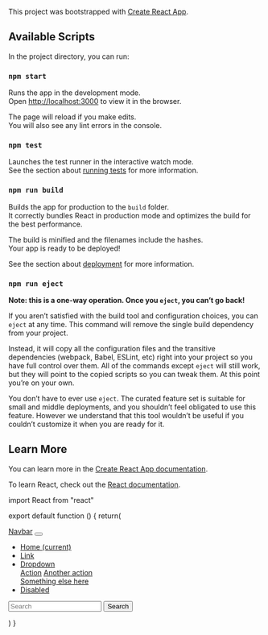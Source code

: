 This project was bootstrapped with [Create React App](https://github.com/facebook/create-react-app).

## Available Scripts

In the project directory, you can run:

### `npm start`

Runs the app in the development mode.<br />
Open [http://localhost:3000](http://localhost:3000) to view it in the browser.

The page will reload if you make edits.<br />
You will also see any lint errors in the console.

### `npm test`

Launches the test runner in the interactive watch mode.<br />
See the section about [running tests](https://facebook.github.io/create-react-app/docs/running-tests) for more information.

### `npm run build`

Builds the app for production to the `build` folder.<br />
It correctly bundles React in production mode and optimizes the build for the best performance.

The build is minified and the filenames include the hashes.<br />
Your app is ready to be deployed!

See the section about [deployment](https://facebook.github.io/create-react-app/docs/deployment) for more information.

### `npm run eject`

**Note: this is a one-way operation. Once you `eject`, you can’t go back!**

If you aren’t satisfied with the build tool and configuration choices, you can `eject` at any time. This command will remove the single build dependency from your project.

Instead, it will copy all the configuration files and the transitive dependencies (webpack, Babel, ESLint, etc) right into your project so you have full control over them. All of the commands except `eject` will still work, but they will point to the copied scripts so you can tweak them. At this point you’re on your own.

You don’t have to ever use `eject`. The curated feature set is suitable for small and middle deployments, and you shouldn’t feel obligated to use this feature. However we understand that this tool wouldn’t be useful if you couldn’t customize it when you are ready for it.

## Learn More

You can learn more in the [Create React App documentation](https://facebook.github.io/create-react-app/docs/getting-started).

To learn React, check out the [React documentation](https://reactjs.org/).


import React from "react"

export default function () {
return(<nav className="navbar navbar-expand-lg navbar-light bg-light">
<a className="navbar-brand" href="#">Navbar</a>
<button className="navbar-toggler" type="button" data-toggle="collapse" data-target="#navbarSupportedContent" aria-controls="navbarSupportedContent" aria-expanded="false" aria-label="Toggle navigation">
  <span className="navbar-toggler-icon"></span>
</button>

<div className="collapse navbar-collapse" id="navbarSupportedContent">
  <ul className="navbar-nav mr-auto">
    <li className="nav-item active">
      <a className="nav-link" href="#">Home <span className="sr-only">(current)</span></a>
    </li>
    <li className="nav-item">
      <a className="nav-link" href="#">Link</a>
    </li>
    <li className="nav-item dropdown">
      <a className="nav-link dropdown-toggle" href="#" id="navbarDropdown" role="button" data-toggle="dropdown" aria-haspopup="true" aria-expanded="false">
        Dropdown
      </a>
      <div className="dropdown-menu" aria-labelledby="navbarDropdown">
        <a className="dropdown-item" href="#">Action</a>
        <a className="dropdown-item" href="#">Another action</a>
        <div className="dropdown-divider"></div>
        <a className="dropdown-item" href="#">Something else here</a>
      </div>
    </li>
    <li className="nav-item">
      <a className="nav-link disabled" href="#">Disabled</a>
    </li>
  </ul>
  <form className="form-inline my-2 my-lg-0">
    <input className="form-control mr-sm-2" type="search" placeholder="Search" aria-label="Search">
    <button className="btn btn-outline-success my-2 my-sm-0" type="submit">Search</button>
  </form>
</div>
</nav>)
}
